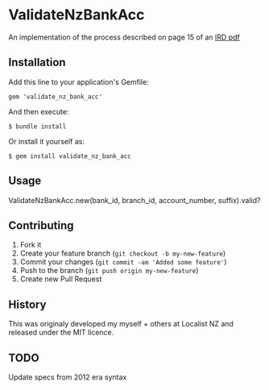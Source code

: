 # ValidateNzBankAcc

An implementation of the process described on page 15 of an [IRD pdf](
https://www.ird.govt.nz/-/media/project/ir/home/documents/income-tax/withholding-taxes/rwt-nrwt-withholding-tax-certificate/2020-rwt-and-nrwt-certificate-filing-specification.pdf
)

## Installation

Add this line to your application's Gemfile:

    gem 'validate_nz_bank_acc'

And then execute:

    $ bundle install

Or install it yourself as:

    $ gem install validate_nz_bank_acc

## Usage

  ValidateNzBankAcc.new(bank_id, branch_id, account_number, suffix).valid?

## Contributing

1. Fork it
2. Create your feature branch (`git checkout -b my-new-feature`)
3. Commit your changes (`git commit -am 'Added some feature'`)
4. Push to the branch (`git push origin my-new-feature`)
5. Create new Pull Request


## History

This was originaly developed my myself + others at Localist NZ and released under the MIT licence.

## TODO

Update specs from 2012 era syntax


